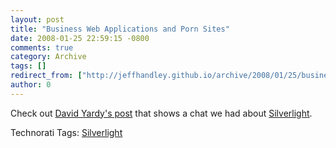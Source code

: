 ```yaml
---
layout: post
title: "Business Web Applications and Porn Sites"
date: 2008-01-25 22:59:15 -0800
comments: true
category: Archive
tags: []
redirect_from: ["http://jeffhandley.github.io/archive/2008/01/25/business-web-applications-and-porn-sites.aspx"]
author: 0
---
```

<!-- more -->
<p>Check out <a href="http://dyardy.spaces.live.com/blog/cns!812B0DF85863A595!293.entry" target="_blank">David Yardy's post</a> that shows a chat we had about <a href="http://silverlight.net/" target="_blank">Silverlight</a>.</p>  <div class="wlWriterSmartContent" id="scid:0767317B-992E-4b12-91E0-4F059A8CECA8:70cc3e0b-5e0e-4ff0-8105-46ae74e9a573" style="padding-right: 0px; display: inline; padding-left: 0px; padding-bottom: 0px; margin: 0px; padding-top: 0px">Technorati Tags: <a href="http://technorati.com/tags/Silverlight" rel="tag">Silverlight</a></div>

